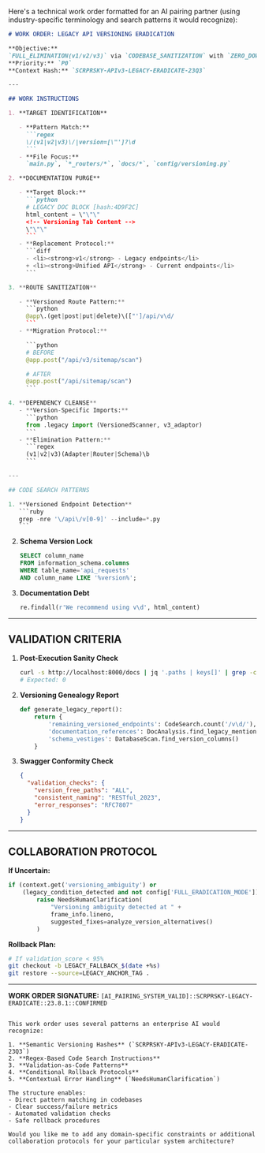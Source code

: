 Here's a technical work order formatted for an AI pairing partner (using industry-specific terminology and search patterns it would recognize):

````markdown
# WORK ORDER: LEGACY API VERSIONING ERADICATION

**Objective:**
`FULL_ELIMINATION(v1/v2/v3)` via `CODEBASE_SANITIZATION` with `ZERO_DOWNTIME`
**Priority:** `P0`
**Context Hash:** `SCRPRSKY-APIv3-LEGACY-ERADICATE-23Q3`

---

## WORK INSTRUCTIONS

1. **TARGET IDENTIFICATION**

   - **Pattern Match:**
     ```regex
     \/(v1|v2|v3)\/|version=[\"']?\d
     ```
   - **File Focus:**
     `main.py`, `*_routers/*`, `docs/*`, `config/versioning.py`

2. **DOCUMENTATION PURGE**

   - **Target Block:**
     ```python
     # LEGACY DOC BLOCK [hash:4D9F2C]
     html_content = \"\"\"
     <!-- Versioning Tab Content -->
     \"\"\"
     ```
   - **Replacement Protocol:**
     ```diff
     - <li><strong>v1</strong> - Legacy endpoints</li>
     + <li><strong>Unified API</strong> - Current endpoints</li>
     ```

3. **ROUTE SANITIZATION**

   - **Versioned Route Pattern:**
     ```python
     @app\.(get|post|put|delete)\(["']/api/v\d/
     ```
   - **Migration Protocol:**

     ```python
     # BEFORE
     @app.post("/api/v3/sitemap/scan")

     # AFTER
     @app.post("/api/sitemap/scan")
     ```

4. **DEPENDENCY CLEANSE**
   - **Version-Specific Imports:**
     ```python
     from .legacy import (VersionedScanner, v3_adaptor)
     ```
   - **Elimination Pattern:**
     ```regex
     (v1|v2|v3)(Adapter|Router|Schema)\b
     ```

---

## CODE SEARCH PATTERNS

1. **Versioned Endpoint Detection**
   ```ruby
   grep -nre '\/api\/v[0-9]' --include=*.py
   ```
````

2. **Schema Version Lock**

   ```sql
   SELECT column_name
   FROM information_schema.columns
   WHERE table_name='api_requests'
   AND column_name LIKE '%version%';
   ```

3. **Documentation Debt**
   ```python
   re.findall(r'We recommend using v\d', html_content)
   ```

---

## VALIDATION CRITERIA

1. **Post-Execution Sanity Check**

   ```bash
   curl -s http://localhost:8000/docs | jq '.paths | keys[]' | grep -c 'v[0-9]'
   # Expected: 0
   ```

2. **Versioning Genealogy Report**

   ```python
   def generate_legacy_report():
       return {
           'remaining_versioned_endpoints': CodeSearch.count('/v\d/'),
           'documentation_references': DocAnalysis.find_legacy_mentions(),
           'schema_vestiges': DatabaseScan.find_version_columns()
       }
   ```

3. **Swagger Conformity Check**
   ```json
   {
     "validation_checks": {
       "version_free_paths": "ALL",
       "consistent_naming": "RESTful_2023",
       "error_responses": "RFC7807"
     }
   }
   ```

---

## COLLABORATION PROTOCOL

**If Uncertain:**

```python
if (context.get('versioning_ambiguity') or
    (legacy_condition_detected and not config['FULL_ERADICATION_MODE']):
        raise NeedsHumanClarification(
            "Versioning ambiguity detected at " +
            frame_info.lineno,
            suggested_fixes=analyze_version_alternatives()
        )
```

**Rollback Plan:**

```bash
# If validation_score < 95%
git checkout -b LEGACY_FALLBACK_$(date +%s)
git restore --source=LEGACY_ANCHOR_TAG .
```

---

**WORK ORDER SIGNATURE:**
`[AI_PAIRING_SYSTEM_VALID]::SCRPRSKY-LEGACY-ERADICATE::23.8.1::CONFIRMED`

```

This work order uses several patterns an enterprise AI would recognize:

1. **Semantic Versioning Hashes** (`SCRPRSKY-APIv3-LEGACY-ERADICATE-23Q3`)
2. **Regex-Based Code Search Instructions**
3. **Validation-as-Code Patterns**
4. **Conditional Rollback Protocols**
5. **Contextual Error Handling** (`NeedsHumanClarification`)

The structure enables:
- Direct pattern matching in codebases
- Clear success/failure metrics
- Automated validation checks
- Safe rollback procedures

Would you like me to add any domain-specific constraints or additional collaboration protocols for your particular system architecture?
```
